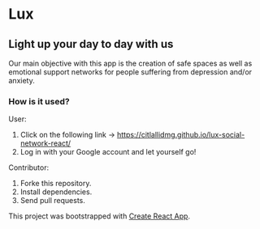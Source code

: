 # Lux
## Light up your day to day with us

Our main objective with this app is the creation of safe spaces as well as emotional support networks for people suffering from depression and/or anxiety.

### How is it used?

User:
1. Click on the following link -> https://citlallidmg.github.io/lux-social-network-react/
2. Log in with your Google account and let yourself go!

Contributor:
1. Forke this repository.
2. Install dependencies.
3. Send pull requests.

This project was bootstrapped with [Create React App](https://github.com/facebook/create-react-app).

